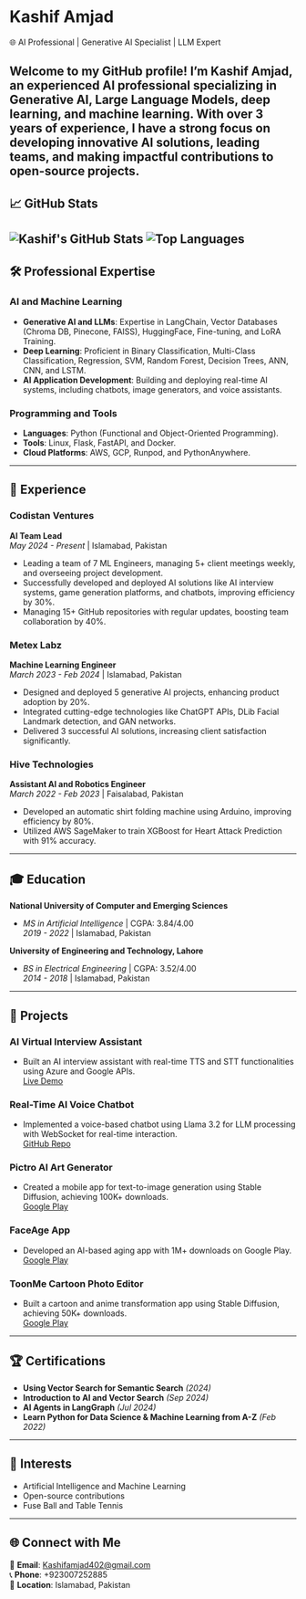 # Kashif Amjad  
🌐 AI Professional | Generative AI Specialist | LLM Expert  

Welcome to my GitHub profile! I’m Kashif Amjad, an experienced AI professional specializing in Generative AI, Large Language Models, deep learning, and machine learning. With over 3 years of experience, I have a strong focus on developing innovative AI solutions, leading teams, and making impactful contributions to open-source projects.
---

## 📈 GitHub Stats
![Kashif's GitHub Stats](https://github-readme-stats.vercel.app/api?username=kashif2885&show_icons=true&theme=radical) ![Top Languages](https://github-readme-stats.vercel.app/api/top-langs/?username=kashif2885&layout=compact&theme=radical)  
---
## 🛠️ Professional Expertise  

### AI and Machine Learning  
- **Generative AI and LLMs**: Expertise in LangChain, Vector Databases (Chroma DB, Pinecone, FAISS), HuggingFace, Fine-tuning, and LoRA Training.  
- **Deep Learning**: Proficient in Binary Classification, Multi-Class Classification, Regression, SVM, Random Forest, Decision Trees, ANN, CNN, and LSTM.  
- **AI Application Development**: Building and deploying real-time AI systems, including chatbots, image generators, and voice assistants.

### Programming and Tools  
- **Languages**: Python (Functional and Object-Oriented Programming).  
- **Tools**: Linux, Flask, FastAPI, and Docker.  
- **Cloud Platforms**: AWS, GCP, Runpod, and PythonAnywhere.

---

## 💼 Experience  

### Codistan Ventures  
**AI Team Lead**  
*May 2024 - Present* | Islamabad, Pakistan  
- Leading a team of 7 ML Engineers, managing 5+ client meetings weekly, and overseeing project development.  
- Successfully developed and deployed AI solutions like AI interview systems, game generation platforms, and chatbots, improving efficiency by 30%.  
- Managing 15+ GitHub repositories with regular updates, boosting team collaboration by 40%.

### Metex Labz  
**Machine Learning Engineer**  
*March 2023 - Feb 2024* | Islamabad, Pakistan  
- Designed and deployed 5 generative AI projects, enhancing product adoption by 20%.  
- Integrated cutting-edge technologies like ChatGPT APIs, DLib Facial Landmark detection, and GAN networks.  
- Delivered 3 successful AI solutions, increasing client satisfaction significantly.

### Hive Technologies  
**Assistant AI and Robotics Engineer**  
*March 2022 - Feb 2023* | Faisalabad, Pakistan  
- Developed an automatic shirt folding machine using Arduino, improving efficiency by 80%.  
- Utilized AWS SageMaker to train XGBoost for Heart Attack Prediction with 91% accuracy.

---

## 🎓 Education  

**National University of Computer and Emerging Sciences**  
- *MS in Artificial Intelligence* | CGPA: 3.84/4.00  
*2019 - 2022* | Islamabad, Pakistan  

**University of Engineering and Technology, Lahore**  
- *BS in Electrical Engineering* | CGPA: 3.52/4.00  
*2014 - 2018* | Islamabad, Pakistan  

---

## 📂 Projects  

### AI Virtual Interview Assistant  
- Built an AI interview assistant with real-time TTS and STT functionalities using Azure and Google APIs.  
  [Live Demo](https://codistandemos.org/aicrew/)  

### Real-Time AI Voice Chatbot  
- Implemented a voice-based chatbot using Llama 3.2 for LLM processing with WebSocket for real-time interaction.  
  [GitHub Repo](https://github.com/kaship8/AI_Chatbot)  

### Pictro AI Art Generator  
- Created a mobile app for text-to-image generation using Stable Diffusion, achieving 100K+ downloads.  
  [Google Play](https://play.google.com/store/apps/details?id=com.ai.photo.images.picture.art.generator.creator&pcampaignid=web_share)  

### FaceAge App  
- Developed an AI-based aging app with 1M+ downloads on Google Play.  
  [Google Play](https://play.google.com/store/apps/details?id=facelab.app.funnyphotoeditor.faceaging.makemeold.ai.face.maker.oldfacemaker&pcampaignid=web_share)  

### ToonMe Cartoon Photo Editor  
- Built a cartoon and anime transformation app using Stable Diffusion, achieving 50K+ downloads.  
  [Google Play](https://play.google.com/store/apps/details?id=com.aifacelabz.toonme.animeavatarmaker.aiagingeffect.bgremover.photoeditor&pcampaignid=web_share)  

---

## 🏆 Certifications  
- **Using Vector Search for Semantic Search** *(2024)*  
- **Introduction to AI and Vector Search** *(Sep 2024)*  
- **AI Agents in LangGraph** *(Jul 2024)*  
- **Learn Python for Data Science & Machine Learning from A-Z** *(Feb 2022)*  

---

## 🎯 Interests  
- Artificial Intelligence and Machine Learning  
- Open-source contributions  
- Fuse Ball and Table Tennis  

---

## 🌐 Connect with Me  
📧 **Email**: Kashifamjad402@gmail.com  
📞 **Phone**: +923007252885  
📍 **Location**: Islamabad, Pakistan  

